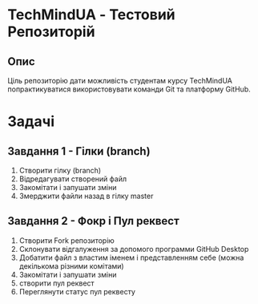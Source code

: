 # TechMindUA - Тестовий Репозиторій
## Опис
Ціль репозиторію дати можливість студентам курсу TechMindUA попрактикуватися використовувати команди Git та платформу GitHub.

# Задачі
## Завдання 1 - Гілки (branch)
1) Створити гілку (branch)
2) Відредагувати створений файл
3) Закомітати і запушати зміни
4) Змерджити файли назад в гілку master

## Завдання 2 - Фокр і Пул реквест
1) Створити Fork репозиторію
2) Склонувати відгалуження за допомого программи GitHub Desktop
3) Добатити файл з властим іменем і представленням себе (можна декількома різними комітами)
4) Закомітати і запушати зміни
5) створити пул реквест
6) Переглянути статус пул реквесту
